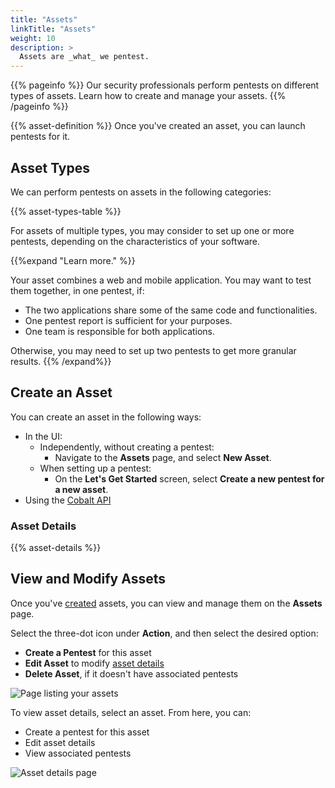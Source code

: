 ```yaml
---
title: "Assets"
linkTitle: "Assets"
weight: 10
description: >
  Assets are _what_ we pentest.
---
```


{{% pageinfo %}}
Our security professionals perform pentests on different types of assets. Learn how to create and manage your assets.
{{% /pageinfo %}}

{{% asset-definition %}} Once you've created an asset, you can launch pentests for it.

## Asset Types

We can perform pentests on assets in the following categories:

{{% asset-types-table %}}

For assets of multiple types, you may consider to set up one or more pentests, depending on the characteristics of your software.

{{%expand "Learn more." %}}

Your asset combines a web and mobile application. You may want to test them together, in one pentest, if:

- The two applications share some of the same code and functionalities.
- One pentest report is sufficient for your purposes.
- One team is responsible for both applications.

Otherwise, you may need to set up two pentests to get more granular results.
{{% /expand%}}

## Create an Asset

You can create an asset in the following ways:

- In the UI:
  - Independently, without creating a pentest:
    - Navigate to the **Assets** page, and select **New Asset**.
  - When setting up a pentest:
    - On the **Let's Get Started** screen, select **Create a new pentest for a new asset**.
- Using the [Cobalt API](/apiusecases/create_asset/#create-an-asset)

### Asset Details

{{% asset-details %}}

## View and Modify Assets

Once you've [created](#create-an-asset) assets, you can view and manage them on the **Assets** page.

Select the three-dot icon under **Action**, and then select the desired option:

- **Create a Pentest** for this asset
- **Edit Asset** to modify [asset details](#asset-details)
- **Delete Asset**, if it doesn't have associated pentests

![Page listing your assets](/deepdive/AssetsPage.png "Page listing your assets")

To view asset details, select an asset. From here, you can:

- Create a pentest for this asset
- Edit asset details
- View associated pentests

![Asset details page](/deepdive/AssetDetailsPage.png "Asset details page")
